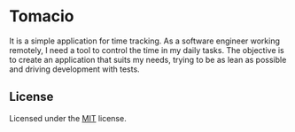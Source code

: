 # Tomacio

It is a simple application for time tracking. As a software engineer working
remotely, I need a tool to control the time in my daily tasks. The objective
is to create an application that suits my needs, trying to be as lean as
possible and driving development with tests.

## License

Licensed under the [MIT](LICENSE) license.
